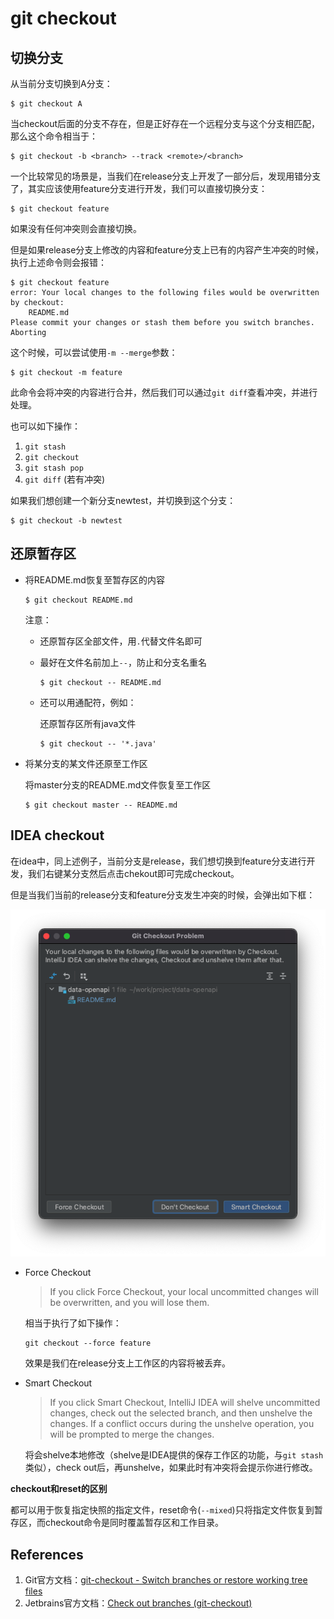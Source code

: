 # git checkout

## 切换分支

从当前分支切换到A分支：

```
$ git checkout A
```

当checkout后面的分支不存在，但是正好存在一个远程分支与这个分支相匹配，那么这个命令相当于：

```
$ git checkout -b <branch> --track <remote>/<branch>
```

一个比较常见的场景是，当我们在release分支上开发了一部分后，发现用错分支了，其实应该使用feature分支进行开发，我们可以直接切换分支：

```
$ git checkout feature
```

如果没有任何冲突则会直接切换。

但是如果release分支上修改的内容和feature分支上已有的内容产生冲突的时候，执行上述命令则会报错：

```
$ git checkout feature
error: Your local changes to the following files would be overwritten by checkout:
	README.md
Please commit your changes or stash them before you switch branches.
Aborting
```

这个时候，可以尝试使用`-m --merge`参数：

```
$ git checkout -m feature
```

此命令会将冲突的内容进行合并，然后我们可以通过`git diff`查看冲突，并进行处理。

也可以如下操作：

1. `git stash`
2. `git checkout`
3. `git stash pop`
4. `git diff` (若有冲突)

如果我们想创建一个新分支newtest，并切换到这个分支：

```
$ git checkout -b newtest 
```

## 还原暂存区

- 将README.md恢复至暂存区的内容

  ```
  $ git checkout README.md
  ```

  注意：

  - 还原暂存区全部文件，用`.`代替文件名即可 

  - 最好在文件名前加上`--`，防止和分支名重名

    ```
    $ git checkout -- README.md
    ```

  - 还可以用通配符，例如：

    还原暂存区所有java文件

    ```
    $ git checkout -- '*.java'
    ```

- 将某分支的某文件还原至工作区

  将master分支的README.md文件恢复至工作区

  ```
  $ git checkout master -- README.md
  ```

## IDEA checkout

在idea中，同上述例子，当前分支是release，我们想切换到feature分支进行开发，我们右键某分支然后点击chekout即可完成checkout。

但是当我们当前的release分支和feature分支发生冲突的时候，会弹出如下框：

![idea_git_checkout_conflict](git_checkout_assets/idea_git_checkout_conflict.png)

- Force Checkout

  > If you click Force Checkout, your local uncommitted changes will be overwritten, and you will lose them.

  相当于执行了如下操作：

  ```
  git checkout --force feature
  ```

  效果是我们在release分支上工作区的内容将被丢弃。

- Smart Checkout

  > If you click Smart Checkout, IntelliJ IDEA will shelve uncommitted changes, check out the selected branch, and then unshelve the changes. If a conflict occurs during the unshelve operation, you will be prompted to merge the changes. 

  将会shelve本地修改（shelve是IDEA提供的保存工作区的功能，与`git stash`类似），check out后，再unshelve，如果此时有冲突将会提示你进行修改。

**checkout和reset的区别**

都可以用于恢复指定快照的指定文件，reset命令(`--mixed`)只将指定文件恢复到暂存区，而checkout命令是同时覆盖暂存区和工作目录。

## References

1. Git官方文档：[git-checkout - Switch branches or restore working tree files](https://git-scm.com/docs/git-checkout)
2. Jetbrains官方文档：[Check out branches (git-checkout)](https://www.jetbrains.com/help/idea/manage-branches.html#checkout-Git-branch)